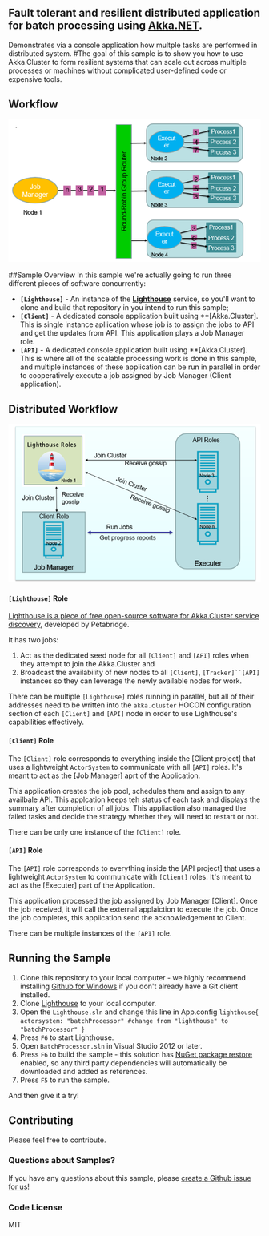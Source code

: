 ﻿## Fault tolerant and resilient distributed application for batch processing using [Akka.NET](http://getakka.net/ "Akka.NET - .NET distributed actor framework"). 
Demonstrates via a console application how multple tasks are performed in distributed system. 
#The goal of this sample is to show you how to use Akka.Cluster to form resilient systems that can scale out across multiple processes or machines without complicated user-defined code or expensive tools.


## Workflow

![Image of Workflow](/Distributed-Application/Workflow.PNG)

##Sample Overview
In this sample we're actually going to run three different pieces of software concurrently:
* **`[Lighthouse]`** - An instance of the **[Lighthouse](https://github.com/petabridge/lighthouse "Lighthouse - Service Discovery for Akka.NET")** service, so you'll want to clone and build that repository in you intend to run this sample;
* **`[Client]`** - A dedicated console application built using **[Akka.Cluster]. This is single instance apllication whose job is to assign the jobs to API and get the updates from API. This application plays a Job Manager role. 
* **`[API]`** - A dedicated console application built using **[Akka.Cluster]. This is where all of the scalable processing work is done in this sample, and multiple instances of these application can be run in parallel in order to cooperatively execute a job assigned by  Job Manager (Client application).  


## Distributed Workflow

![Image of Distributed System Workflow](/Distributed-Application/Distribute_Flow_Diagram.PNG)


#### `[Lighthouse]` Role
[Lighthouse is a piece of free open-source software for Akka.Cluster service discovery](https://github.com/petabridge/lighthouse "Lighthouse - Service Discovery for Akka.NET"), developed by Petabridge.

It has two jobs:

1. Act as the dedicated seed node for all `[Client]` and `[API]` roles when they attempt to join the Akka.Cluster and
2. Broadcast the availability of new nodes to all `[Client]`, `[Tracker]``[API]` instances so they can leverage the newly available nodes for work.

There can be multiple `[Lighthouse]` roles running in parallel, but all of their addresses need to be written into the `akka.cluster` HOCON configuration section of each `[Client]` and `[API]` node in order to use Lighthouse's capabilities effectively.

#### `[Client]` Role
The `[Client]` role corresponds to everything inside the [Client project] that uses a lightweight `ActorSystem` to communicate with all `[API]` roles. It's meant to act as the [Job Manager] aprt of the Application.

This application creates the job pool, schedules them and assign to any availbale API. This applcation keeps teh status of each task and displays the summary after completion of all jobs. This appliaction also managed the failed tasks and decide the strategy whether they will need to restart or not.

There can be only one instance of the `[Client]` role.

#### `[API]` Role
The `[API]` role corresponds to everything inside the [API project] that uses a lightweight `ActorSystem` to communicate with `[Client]` roles. It's meant to act as the [Executer] part of the Application.

This application processed the job assigned by Job Manager [Client]. Once the job received, it will call the external applaiction to execute the job. Once the job completes, this application send the acknowledgement to Client.

There can be multiple instances of the `[API]` role.

## Running the Sample

1. Clone this repository to your local computer - we highly recommend installing [Github for Windows](https://windows.github.com/ "Github for Windows") if you don't already have a Git client installed.
2. Clone [Lighthouse](https://github.com/petabridge/lighthouse) to your local computer.
3. Open the `Lighthouse.sln` and change this line in App.config  `lighthouse{
  actorsystem: "batchProcessor" #change from "lighthouse" to "batchProcessor"
}`
4. Press `F6` to start Lighthouse.
4. Open `BatchProcessor.sln` in Visual Studio 2012 or later.
5. Press `F6` to build the sample - this solution has [NuGet package restore](http://docs.nuget.org/docs/workflows/using-nuget-without-committing-packages) enabled, so any third party dependencies will automatically be downloaded and added as references.
6. Press `F5` to run the sample.

And then give it a try!

## Contributing

Please feel free to contribute.

### Questions about Samples?

If you have any questions about this sample, please [create a Github issue for us](https://github.com/ERS-HCL/Generic-Batch-Processor/issues)!

### Code License
MIT








